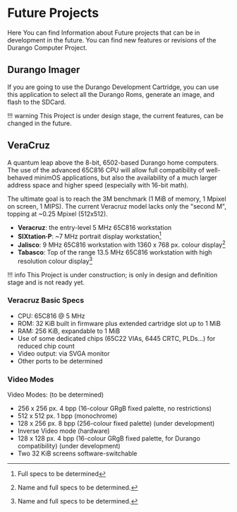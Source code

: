 # Future Projects

Here You can find Information about Future projects that can be in development in the future. You can find new features or revisions of the Durango Computer Project.

## Durango Imager

If you are going to use the Durango Development Cartridge, you can use this application to select all the Durango Roms, generate an image, and flash to the SDCard.

!!! warning
    This Project is under design stage, the current features, can be changed in the future.

## VeraCruz
 A quantum leap above the 8-bit, 6502-based Durango home computers. The use of the advanced 65C816 CPU will allow full compatibility of well-behaved minimOS applications, but also the availability of a much larger address space and higher speed (especially with 16-bit math).

The ultimate goal is to reach the 3M benchmark (1 MiB of memory, 1 Mpixel on screen, 1 MIPS). The current Veracruz model lacks only the "second M", topping at ~0.25 Mpixel (512x512).

* **Veracruz**: the entry-level 5 MHz 65C816 workstation
* **SIXtation·P**: ~7 MHz portrait display workstation[^1]
* **Jalisco**: 9 MHz 65C816 workstation with 1360 x 768 px. colour display[^2]
* **Tabasco**: Top of the range 13.5 MHz 65C816 workstation with high resolution colour display[^2]

!!! info
    This Project is under construction; is only in design and definition stage and is not ready yet.

### Veracruz Basic Specs

* CPU: 65C816 @ 5 MHz
* ROM: 32 KiB built in firmware plus extended cartridge slot up to 1 MiB
* RAM: 256 KiB, expandable to 1 MiB
* Use of some dedicated chips (65C22 VIAs, 6445 CRTC, PLDs...) for reduced chip count
* Video output: via SVGA monitor
* Other ports to be determined

### Video Modes

Video Modes: (to be determined)

* 256 x 256 px. 4 bpp (16-colour GRgB fixed palette, no restrictions)
* 512 x 512 px. 1 bpp (monochrome)
* 128 x 256 px. 8 bpp (256-colour fixed palette) (under development)
* Inverse Video mode (hardware)
* 128 x 128 px. 4 bpp (16-colour GRgB fixed palette, for Durango compatibility) (under development)
* Two 32 KiB screens software-switchable

[^1]: Full specs to be determined
[^2]: Name and full specs to be determined.
